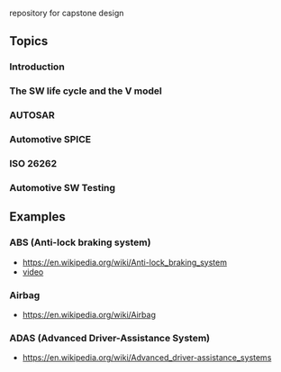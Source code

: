 repository for capstone design

## Topics

### Introduction

### The SW life cycle and the V model

### AUTOSAR

### Automotive SPICE 

### ISO 26262

### Automotive SW Testing

## Examples

### ABS (Anti-lock braking system)
* https://en.wikipedia.org/wiki/Anti-lock_braking_system
* [video](https://youtu.be/ru4JIZ-x8yo)


### Airbag
* https://en.wikipedia.org/wiki/Airbag

### ADAS (Advanced Driver-Assistance System)
* https://en.wikipedia.org/wiki/Advanced_driver-assistance_systems
